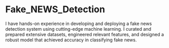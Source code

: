 # Fake_NEWS_Detection
I have hands-on experience in developing and deploying a fake news detection system using cutting-edge machine learning. I curated and prepared extensive datasets, engineered relevant features, and designed a robust model that achieved accuracy in classifying fake news.
